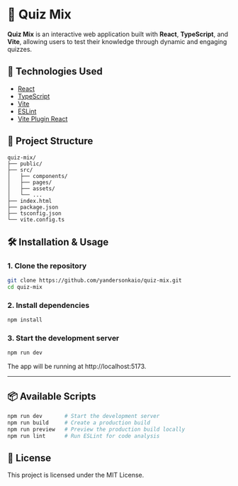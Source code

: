 # 🎯 Quiz Mix

**Quiz Mix** is an interactive web application built with **React**, **TypeScript**, and **Vite**, allowing users to test their knowledge through dynamic and engaging quizzes.

## 🚀 Technologies Used

- [React](https://reactjs.org/)
- [TypeScript](https://www.typescriptlang.org/)
- [Vite](https://vitejs.dev/)
- [ESLint](https://eslint.org/)
- [Vite Plugin React](https://vitejs.dev/guide/features.html#jsx)


## 📁 Project Structure

```plaintext
quiz-mix/
├── public/
├── src/
│   ├── components/
│   ├── pages/
│   ├── assets/
│   └── ...
├── index.html
├── package.json
├── tsconfig.json
└── vite.config.ts
```

## 🛠️ Installation & Usage

### 1. Clone the repository

```bash
git clone https://github.com/yandersonkaio/quiz-mix.git
cd quiz-mix
```

### 2. Install dependencies

```bash
npm install
```

### 3. Start the development server

```bash
npm run dev
```

The app will be running at http://localhost:5173.

---

## 📦 Available Scripts

```bash
npm run dev       # Start the development server
npm run build     # Create a production build
npm run preview   # Preview the production build locally
npm run lint      # Run ESLint for code analysis
```

## 📝 License

This project is licensed under the MIT License.